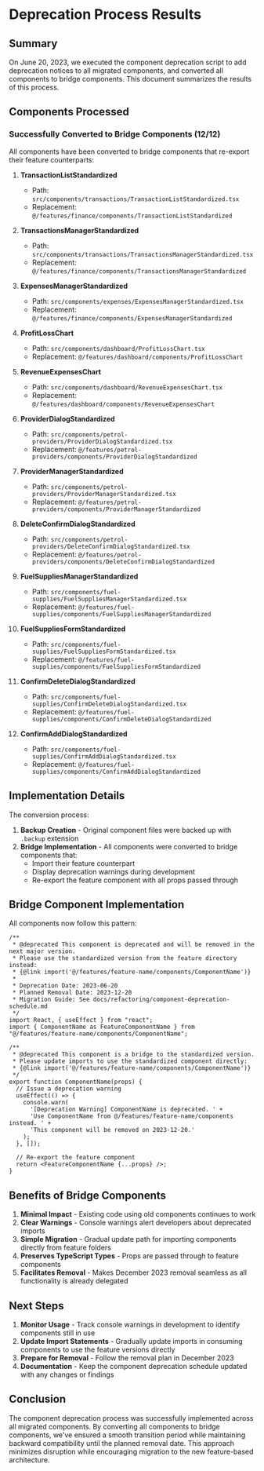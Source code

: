 # Deprecation Process Results

## Summary

On June 20, 2023, we executed the component deprecation script to add deprecation notices to all migrated components, and converted all components to bridge components. This document summarizes the results of this process.

## Components Processed

### Successfully Converted to Bridge Components (12/12)

All components have been converted to bridge components that re-export their feature counterparts:

1. **TransactionListStandardized**
   - Path: `src/components/transactions/TransactionListStandardized.tsx`
   - Replacement: `@/features/finance/components/TransactionListStandardized`

2. **TransactionsManagerStandardized**
   - Path: `src/components/transactions/TransactionsManagerStandardized.tsx`
   - Replacement: `@/features/finance/components/TransactionsManagerStandardized`

3. **ExpensesManagerStandardized**
   - Path: `src/components/expenses/ExpensesManagerStandardized.tsx`
   - Replacement: `@/features/finance/components/ExpensesManagerStandardized`

4. **ProfitLossChart**
   - Path: `src/components/dashboard/ProfitLossChart.tsx`
   - Replacement: `@/features/dashboard/components/ProfitLossChart`

5. **RevenueExpensesChart**
   - Path: `src/components/dashboard/RevenueExpensesChart.tsx`
   - Replacement: `@/features/dashboard/components/RevenueExpensesChart`

6. **ProviderDialogStandardized**
   - Path: `src/components/petrol-providers/ProviderDialogStandardized.tsx`
   - Replacement: `@/features/petrol-providers/components/ProviderDialogStandardized`

7. **ProviderManagerStandardized**
   - Path: `src/components/petrol-providers/ProviderManagerStandardized.tsx`
   - Replacement: `@/features/petrol-providers/components/ProviderManagerStandardized`

8. **DeleteConfirmDialogStandardized**
   - Path: `src/components/petrol-providers/DeleteConfirmDialogStandardized.tsx`
   - Replacement: `@/features/petrol-providers/components/DeleteConfirmDialogStandardized`

9. **FuelSuppliesManagerStandardized**
   - Path: `src/components/fuel-supplies/FuelSuppliesManagerStandardized.tsx`
   - Replacement: `@/features/fuel-supplies/components/FuelSuppliesManagerStandardized`

10. **FuelSuppliesFormStandardized**
    - Path: `src/components/fuel-supplies/FuelSuppliesFormStandardized.tsx`
    - Replacement: `@/features/fuel-supplies/components/FuelSuppliesFormStandardized`

11. **ConfirmDeleteDialogStandardized**
    - Path: `src/components/fuel-supplies/ConfirmDeleteDialogStandardized.tsx`
    - Replacement: `@/features/fuel-supplies/components/ConfirmDeleteDialogStandardized`

12. **ConfirmAddDialogStandardized**
    - Path: `src/components/fuel-supplies/ConfirmAddDialogStandardized.tsx`
    - Replacement: `@/features/fuel-supplies/components/ConfirmAddDialogStandardized`

## Implementation Details

The conversion process:

1. **Backup Creation** - Original component files were backed up with `.backup` extension
2. **Bridge Implementation** - All components were converted to bridge components that:
   - Import their feature counterpart
   - Display deprecation warnings during development
   - Re-export the feature component with all props passed through

## Bridge Component Implementation

All components now follow this pattern:

```tsx
/**
 * @deprecated This component is deprecated and will be removed in the next major version.
 * Please use the standardized version from the feature directory instead:
 * {@link import('@/features/feature-name/components/ComponentName')}
 * 
 * Deprecation Date: 2023-06-20
 * Planned Removal Date: 2023-12-20
 * Migration Guide: See docs/refactoring/component-deprecation-schedule.md
 */
import React, { useEffect } from "react";
import { ComponentName as FeatureComponentName } from "@/features/feature-name/components/ComponentName";

/**
 * @deprecated This component is a bridge to the standardized version.
 * Please update imports to use the standardized component directly:
 * {@link import('@/features/feature-name/components/ComponentName')}
 */
export function ComponentName(props) {
  // Issue a deprecation warning
  useEffect(() => {
    console.warn(
      '[Deprecation Warning] ComponentName is deprecated. ' +
      'Use ComponentName from @/features/feature-name/components instead. ' +
      'This component will be removed on 2023-12-20.'
    );
  }, []);
  
  // Re-export the feature component
  return <FeatureComponentName {...props} />;
}
```

## Benefits of Bridge Components

1. **Minimal Impact** - Existing code using old components continues to work
2. **Clear Warnings** - Console warnings alert developers about deprecated imports
3. **Simple Migration** - Gradual update path for importing components directly from feature folders
4. **Preserves TypeScript Types** - Props are passed through to feature components
5. **Facilitates Removal** - Makes December 2023 removal seamless as all functionality is already delegated

## Next Steps

1. **Monitor Usage** - Track console warnings in development to identify components still in use
2. **Update Import Statements** - Gradually update imports in consuming components to use the feature versions directly
3. **Prepare for Removal** - Follow the removal plan in December 2023 
4. **Documentation** - Keep the component deprecation schedule updated with any changes or findings

## Conclusion

The component deprecation process was successfully implemented across all migrated components. By converting all components to bridge components, we've ensured a smooth transition period while maintaining backward compatibility until the planned removal date. This approach minimizes disruption while encouraging migration to the new feature-based architecture. 